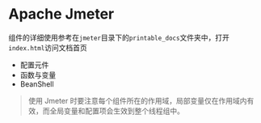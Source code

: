 # Apache Jmeter

组件的详细使用参考在`jmeter`目录下的`printable_docs`文件夹中，打开`index.html`访问文档首页

- 配置元件
- 函数与变量
- BeanShell

> 使用 Jmeter 时要注意每个组件所在的作用域，局部变量仅在作用域内有效，而全局变量和配置项会生效到整个线程组中。
